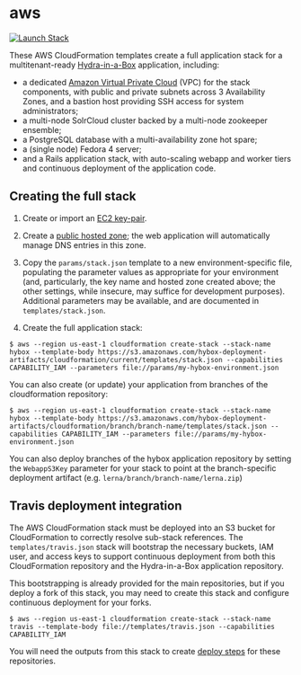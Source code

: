 # aws

[![Launch Stack](https://s3.amazonaws.com/cloudformation-examples/cloudformation-launch-stack.png)](https://console.aws.amazon.com/cloudformation/home?region=us-east-1#/stacks/new?stackName=hybox&templateURL=https://s3.amazonaws.com/hybox-deployment-artifacts/cloudformation/current/templates/stack.json)

These AWS CloudFormation templates create a full application stack for a multitenant-ready  [Hydra-in-a-Box](https://github.com/projecthydra-labs/lerna) application, including:

  - a dedicated [Amazon Virtual Private Cloud](https://aws.amazon.com/vpc) (VPC) for the stack components, with public and private subnets across 3 Availability Zones, and a bastion host providing SSH access for system administrators;
  - a multi-node SolrCloud cluster backed by a multi-node zookeeper ensemble;
  - a PostgreSQL database with a multi-availability zone hot spare;
  - a (single node) Fedora 4 server;
  - and a Rails application stack, with auto-scaling webapp and worker tiers and continuous deployment of the application code.

## Creating the full stack

1. Create or import an [EC2 key-pair](http://docs.aws.amazon.com/AWSEC2/latest/UserGuide/ec2-key-pairs.html).

2. Create a [public hosted zone](http://docs.aws.amazon.com/Route53/latest/DeveloperGuide/CreatingHostedZone.html); the web application will automatically manage DNS entries in this zone.

3. Copy the `params/stack.json` template to a new environment-specific file, populating the parameter values as appropriate for your environment (and, particularly, the key name and hosted zone created above; the other settings, while insecure, may suffice for development purposes). Additional parameters may be available, and are documented in `templates/stack.json`.

4. Create the full application stack:

```console
$ aws --region us-east-1 cloudformation create-stack --stack-name hybox --template-body https://s3.amazonaws.com/hybox-deployment-artifacts/cloudformation/current/templates/stack.json --capabilities CAPABILITY_IAM --parameters file://params/my-hybox-environment.json
```

You can also create (or update) your application from branches of the cloudformation repository:

```console
$ aws --region us-east-1 cloudformation create-stack --stack-name hybox --template-body https://s3.amazonaws.com/hybox-deployment-artifacts/cloudformation/branch/branch-name/templates/stack.json --capabilities CAPABILITY_IAM --parameters file://params/my-hybox-environment.json
```

You can also deploy branches of the hybox application repository by setting the `WebappS3Key` parameter for your stack to point at the branch-specific deployment artifact (e.g. `lerna/branch/branch-name/lerna.zip`)


## Travis deployment integration

The AWS CloudFormation stack must be deployed into an S3 bucket for CloudFormation to correctly resolve sub-stack references. The `templates/travis.json` stack will bootstrap the necessary buckets, IAM user, and access keys to support continuous deployment from both this CloudFormation repository and the Hydra-in-a-Box application repository.

This bootstrapping is already provided for the main repositories, but if you deploy a fork of this stack, you may need to create this stack and configure continuous deployment for your forks.

```console
$ aws --region us-east-1 cloudformation create-stack --stack-name travis --template-body file://templates/travis.json --capabilities CAPABILITY_IAM
```

You will need the outputs from this stack to create [deploy steps](https://docs.travis-ci.com/user/deployment/s3 ) for these repositories.
